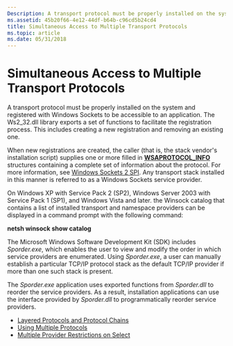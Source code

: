 ```yaml
---
Description: A transport protocol must be properly installed on the system and registered with Windows Sockets to be accessible to an application.
ms.assetid: 45b20f66-4e12-44df-b64b-c96cd5b24cd4
title: Simultaneous Access to Multiple Transport Protocols
ms.topic: article
ms.date: 05/31/2018
---
```


# Simultaneous Access to Multiple Transport Protocols

A transport protocol must be properly installed on the system and registered with Windows Sockets to be accessible to an application. The Ws2\_32.dll library exports a set of functions to facilitate the registration process. This includes creating a new registration and removing an existing one.

When new registrations are created, the caller (that is, the stack vendor's installation script) supplies one or more filled in [**WSAPROTOCOL\_INFO**](https://msdn.microsoft.com/en-us/library/ms741675(v=VS.85).aspx) structures containing a complete set of information about the protocol. For more information, see [Windows Sockets 2 SPI](about-the-winsock-spi.md). Any transport stack installed in this manner is referred to as a Windows Sockets service provider.

On Windows XP with Service Pack 2 (SP2), Windows Server 2003 with Service Pack 1 (SP1), and Windows Vista and later. the Winsock catalog that contains a list of installed transport and namespace providers can be displayed in a command prompt with the following command:

**netsh winsock show catalog**

The Microsoft Windows Software Development Kit (SDK) includes *Sporder.exe*, which enables the user to view and modify the order in which service providers are enumerated. Using *Sporder.exe*, a user can manually establish a particular TCP/IP protocol stack as the default TCP/IP provider if more than one such stack is present.

The *Sporder.exe* application uses exported functions from *Sporder.dll* to reorder the service providers. As a result, installation applications can use the interface provided by *Sporder.dll* to programmatically reorder service providers.

-   [Layered Protocols and Protocol Chains](layered-protocols-and-protocol-chains-2.md)
-   [Using Multiple Protocols](using-multiple-protocols-2.md)
-   [Multiple Provider Restrictions on Select](multiple-provider-restrictions-on-select-2.md)

 

 



